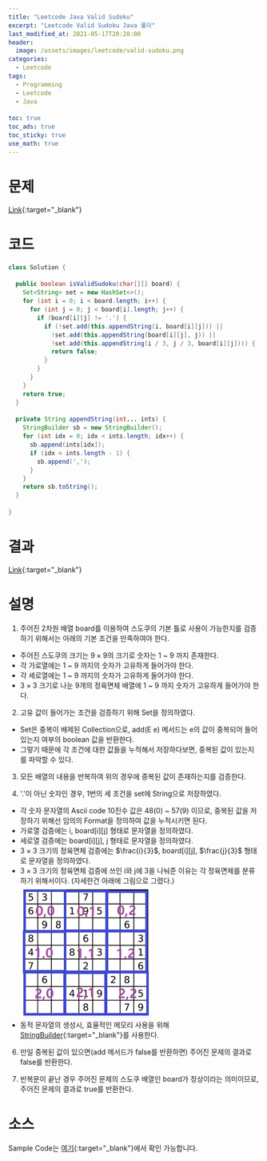 ```yaml
---
title: "Leetcode Java Valid Sudoku"
excerpt: "Leetcode Valid Sudoku Java 풀이"
last_modified_at: 2021-05-17T20:20:00
header:
  image: /assets/images/leetcode/valid-sudoku.png
categories:
  - Leetcode
tags:
  - Programming
  - Leetcode
  - Java

toc: true
toc_ads: true
toc_sticky: true
use_math: true
---
```

# 문제
[Link](https://leetcode.com/problems/valid-sudoku/){:target="_blank"}

# 코드
```java
class Solution {

  public boolean isValidSudoku(char[][] board) {
    Set<String> set = new HashSet<>();
    for (int i = 0; i < board.length; i++) {
      for (int j = 0; j < board[i].length; j++) {
        if (board[i][j] != '.') {
          if (!set.add(this.appendString(i, board[i][j])) ||
            !set.add(this.appendString(board[i][j], j)) ||
            !set.add(this.appendString(i / 3, j / 3, board[i][j]))) {
            return false;
          }
        }
      }
    }
    return true;
  }

  private String appendString(int... ints) {
    StringBuilder sb = new StringBuilder();
    for (int idx = 0; idx < ints.length; idx++) {
      sb.append(ints[idx]);
      if (idx < ints.length - 1) {
        sb.append(',');
      }
    }
    return sb.toString();
  }

}
```

# 결과
[Link](https://leetcode.com/submissions/detail/494387435/){:target="_blank"}

# 설명
1. 주어진 2차원 배열 board를 이용하여 스도쿠의 기본 틀로 사용이 가능한지를 검증하기 위해서는 아래의 기본 조건을 만족하여야 한다.
  - 주어진 스도쿠의 크기는 $9 \times 9$의 크기로 숫자는 1 ~ 9 까지 존재한다.
  - 각 가로열에는 1 ~ 9 까지의 숫자가 고유하게 들어가야 한다.
  - 각 세로열에는 1 ~ 9 까지의 숫자가 고유하게 들어가야 한다.
  - $3 \times 3$ 크기로 나눈 9개의 정육면체 배열에 1 ~ 9 까지 숫자가 고유하게 들어가야 한다.

2. 고유 값이 들어가는 조건을 검증하기 위해 Set을 정의하였다.
  - Set은 중복이 배제된 Collection으로, add(E e) 메서드는 e의 값이 중복되어 들어있는지 여부의 boolean 값을 반환한다.
  - 그렇기 때문에 각 조건에 대한 값들을 누적해서 저장하다보면, 중복된 값이 있는지를 파악할 수 있다.

3. 모든 배열의 내용을 반복하여 위의 경우에 중복된 값이 존재하는지를 검증한다.

4. '.'이 아닌 숫자인 경우, 1번의 세 조건을 set에 String으로 저장하였다.
  - 각 숫자 문자열의 Ascii code 10진수 값은 48(0) ~ 57(9) 이므로, 중복된 값을 저장하기 위해선 임의의 Format을 정의하여 값을 누적시키면 된다.
  - 가로열 검증에는 i, board[i][j] 형태로 문자열을 정의하였다.
  - 세로열 검증에는 board[i][j], j 형태로 문자열을 정의하였다.
  - $3 \times 3$ 크기의 정육면체 검증에는 $\frac{i}{3}$, board[i][j], $\frac{j}{3}$ 형태로 문자열을 정의하였다.
  - $3 \times 3$ 크기의 정육면체 검증에 쓰인 i와 j에 3을 나눠준 이유는 각 정육면체를 분류하기 위해서이다. (자세한건 아래에 그림으로 그렸다.)
  ![example-sudoku-3x3](../../assets/images/leetcode/example-sudoku-3x3.png)
  - 동적 문자열의 생성시, 효율적인 메모리 사용을 위해 [StringBuilder](https://docs.oracle.com/javase/tutorial/java/data/buffers.html){:target="_blank"}를 사용한다.

6. 만일 중복된 값이 있으면(add 메서드가 false를 반환하면) 주어진 문제의 결과로 false를 반환한다.

7. 반복문이 끝난 경우 주어진 문제의 스도쿠 배열인 board가 정상이라는 의미이므로, 주어진 문제의 결과로 true를 반환한다.

# 소스
Sample Code는 [여기](https://github.com/GracefulSoul/leetcode/blob/master/src/main/java/gracefulsoul/problems/ValidSudoku.java){:target="_blank"}에서 확인 가능합니다.
